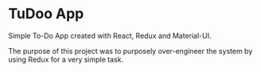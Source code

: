 
# TuDoo App

Simple To-Do App created with React, Redux and Material-UI.

The purpose of this project was to purposely over-engineer the system by using Redux for a very simple task.

## 



